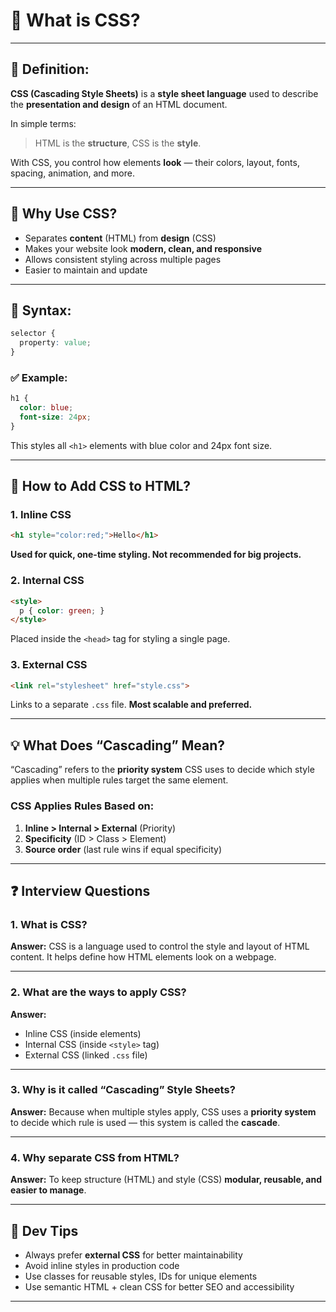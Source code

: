 # 🎨 What is CSS?

---

## 📌 Definition:

**CSS (Cascading Style Sheets)** is a **style sheet language** used to describe the **presentation and design** of an HTML document.

In simple terms:

> HTML is the **structure**, CSS is the **style**.

With CSS, you control how elements **look** — their colors, layout, fonts, spacing, animation, and more.

---

## 🎯 Why Use CSS?

* Separates **content** (HTML) from **design** (CSS)
* Makes your website look **modern, clean, and responsive**
* Allows consistent styling across multiple pages
* Easier to maintain and update

---

## 🧱 Syntax:

```css
selector {
  property: value;
}
```

### ✅ Example:

```css
h1 {
  color: blue;
  font-size: 24px;
}
```

This styles all `<h1>` elements with blue color and 24px font size.

---

## 🔌 How to Add CSS to HTML?

### 1. Inline CSS

```html
<h1 style="color:red;">Hello</h1>
```

**Used for quick, one-time styling. Not recommended for big projects.**

### 2. Internal CSS

```html
<style>
  p { color: green; }
</style>
```

Placed inside the `<head>` tag for styling a single page.

### 3. External CSS

```html
<link rel="stylesheet" href="style.css">
```

Links to a separate `.css` file. **Most scalable and preferred.**

---

## 💡 What Does “Cascading” Mean?

“Cascading” refers to the **priority system** CSS uses to decide which style applies when multiple rules target the same element.

### CSS Applies Rules Based on:

1. **Inline > Internal > External** (Priority)
2. **Specificity** (ID > Class > Element)
3. **Source order** (last rule wins if equal specificity)

---

## ❓ Interview Questions

### 1. What is CSS?

**Answer:**
CSS is a language used to control the style and layout of HTML content. It helps define how HTML elements look on a webpage.

---

### 2. What are the ways to apply CSS?

**Answer:**

* Inline CSS (inside elements)
* Internal CSS (inside `<style>` tag)
* External CSS (linked `.css` file)

---

### 3. Why is it called “Cascading” Style Sheets?

**Answer:**
Because when multiple styles apply, CSS uses a **priority system** to decide which rule is used — this system is called the **cascade**.

---

### 4. Why separate CSS from HTML?

**Answer:**
To keep structure (HTML) and style (CSS) **modular, reusable, and easier to manage**.

---

## 🧠 Dev Tips

* Always prefer **external CSS** for better maintainability
* Avoid inline styles in production code
* Use classes for reusable styles, IDs for unique elements
* Use semantic HTML + clean CSS for better SEO and accessibility

---

